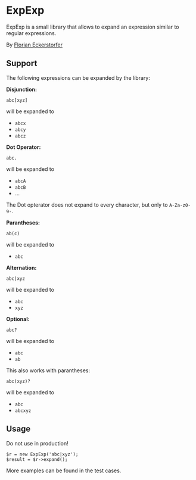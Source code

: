 ExpExp
======

ExpExp is a small library that allows to expand an expression similar to regular expressions.

By [Florian Eckerstorfer](http://florianeckerstorfer.com)

Support
-------

The following expressions can be expanded by the library:

**Disjunction:**

	abc[xyz]
	
will be expanded to

* `abcx`
* `abcy`
* `abcz`

**Dot Operator:**

	abc.

will be expanded to

* `abcA`
* `abcB`
* …

The Dot opterator does not expand to every character, but only to `A-Za-z0-9-`.

**Parantheses:**

	ab(c)
	
will be expanded to

* `abc`
	
**Alternation:**

	abc|xyz
	
will be expanded to

* `abc`
* `xyz`

**Optional:**

	abc?
	
will be expanded to

 * `abc`
 * `ab`

This also works with parantheses:

	abc(xyz)?

will be expanded to

* `abc`
* `abcxyz`

Usage
-----

Do not use in production!

	$r = new ExpExp('abc|xyz');
	$result = $r->expand();

More examples can be found in the test cases.



